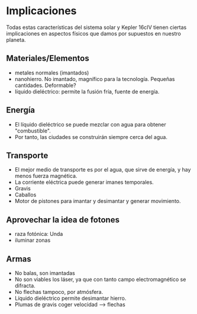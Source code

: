 # Implicaciones

Todas estas características del sistema solar y Kepler 16cIV tienen ciertas implicaciones en aspectos físicos que damos por supuestos en nuestro planeta.

## Materiales/Elementos
- metales normales (imantados)
- nanohierro. No imantado, magnífico para la tecnología. Pequeñas cantidades. Deformable?
- líquido dieléctrico: permite la fusión fría, fuente de energía.

## Energía
- El líquido dieléctrico se puede mezclar con agua para obtener "combustible".
- Por tanto, las ciudades se construirán siempre cerca del agua.

## Transporte
- El mejor medio de transporte es por el agua, que sirve de energía, y hay menos fuerza magnética.
- La corriente eléctrica puede generar imanes temporales.
- Gravis
- Caballos
- Motor de pistones para imantar y desimantar y generar movimiento.

## Aprovechar la idea de fotones
- raza fotónica: Unda
- iluminar zonas

## Armas
- No balas, son imantadas
- No son viables los láser, ya que con tanto campo electromagnético se difracta.
- No flechas tampoco, por atmósfera.
- Líquido dieléctrico permite desimantar hierro.
- Plumas de gravis coger velocidad --> flechas